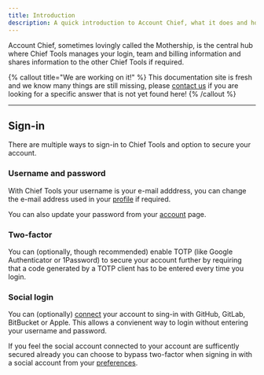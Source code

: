 ```yaml
---
title: Introduction
description: A quick introduction to Account Chief, what it does and how to use it.
---
```


Account Chief, sometimes lovingly called the Mothership, is the central hub where Chief Tools manages your login, team and billing information and shares information to the other Chief Tools if required.

{% callout title="We are working on it!" %}
This documentation site is fresh and we know many things are still missing, please [contact us](https://chief.app/contact) if you are looking for a specific answer that is not yet found here!
{% /callout %}

---

## Sign-in

There are multiple ways to sign-in to Chief Tools and option to secure your account.

### Username and password

With Chief Tools your username is your e-mail adddress, you can change the e-mail address used in your [profile](https://account.chief.app/account/profile) if required.

You can also update your password from your [account](https://account.chief.app/account/password) page.

### Two-factor

You can (optionally, though recommended) enable TOTP (like Google Authenticator or 1Password) to secure your account further by requiring that a code generated by a TOTP client has to be entered every time you login.

### Social login

You can (optionally) [connect](https://account.chief.app/account/social) your account to sing-in with GitHub, GitLab, BitBucket or Apple. This allows a convienent way to login without entering your username and password.

If you feel the social account connected to your account are sufficently secured already you can choose to bypass two-factor when signing in with a social account from your [preferences](https://account.chief.app/account/preferences).
